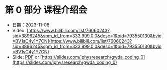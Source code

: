 

# 第 0 部分 课程介绍会


- 日期：2023-11-08
- Video: [https://www.bilibili.com/list/76060243?sid=3896245&spm_id_from=333.999.0.0&desc=1&oid=793550130&bvid=BV1sC4y1Y7CN](https://www.bilibili.com/list/76060243?sid=3896245&spm_id_from=333.999.0.0&desc=1&oid=793550130&bvid=BV1sC4y1Y7CN)
- Slide: [PDF](./slide.pdf) or [https://slides.com/iphysresearch/gwda_coding_0](https://slides.com/iphysresearch/gwda_coding_0)
